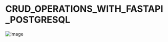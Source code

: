 # CRUD_OPERATIONS_WITH_FASTAPI_POSTGRESQL

![image](https://github.com/SAKUMNT006/CRUD_OPERATIONS_WITH_FASTAPI_POSTGRESQL/assets/51531124/7ed1c29a-6d99-42aa-b4ad-1ca13f7d5a9f)
